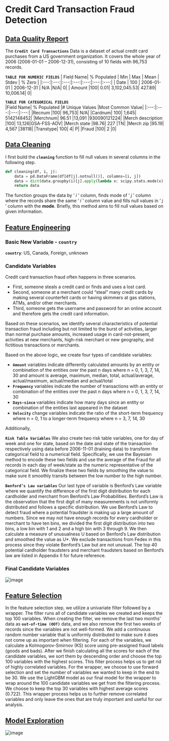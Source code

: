 
# Credit Card Transaction Fraud Detection
## [Data Quality Report](https://github.com/YyDuanmu/Python/blob/f8a917ebe0486b8617937f69b9f19b8167f342f1/credit_card_transaction_fraud/card_DQR.pdf)
The **`Credit Card Transactions`** Data is a dataset of actual credit card purchases from a US government organization. It covers the whole year of 2006 (2006-01-01 – 2006-12-31), consisting of 10 fields with 96,753 records.

**`TABLE FOR NUMERIC FIELDS`**
| Field Name|	% Populated	| Min |	Max |	Mean	| Stdev |	% Zero |
|:---:|:---:|:---:|:---:|:---:|:---:|:---:|
| Date	| 100 | 2006-01-01	| 2006-12-31	| N/A	|N/A|	0|
| Amount	|100|	0.01|	3,102,045.53|	427.89|	10,006.14|	0|

**`TABLE FOR CATEGORICAL FIELDS`**   
|Field Name|	% Populated	|# Unique Values	|Most Common Value|
|:---:|:---:|:---:|:---:|
|Recnum	|100|	96,753|	N/A|
|Cardnum|	100|	1,645|	5142148452|
|Merchnum|	96.51	|13,091	|930090121224|
|Merch description	|100|	13,126|GSA-FSS-ADV|
|Merch state	|98.76|	227	|TN|
|Merch zip	|95.19|	4,567	|38118|
|Transtype|	100|	4|	P|
|Fraud	|100|	2	|0|

## [Data Cleaning](https://github.com/YyDuanmu/Python/blob/eebb662c84cb339db50569feb2a9b5b8f960314f/credit_card_transaction_fraud/cleaning_engineering.ipynb)

I first build the **`cleaning`** function to fill null values in several columns in the following step.

```python
def cleaning(df, i, j):
    data = pd.DataFrame(df[df[j].notnull()], columns=[i, j])
    data = dict(data.groupby(i)[j].apply(lambda x: scipy.stats.mode(x)[0][0]))
    return data
```

The function groups the data by ‘ *i* ’ column, finds mode of ‘ *j* ’ column where the records share the same ‘ *i* ’ column value and fills null values in ‘ *j* ’ column with the **mode**. Briefly, this method aims to fill null values based on given information.

## [Feature Engineering](https://github.com/YyDuanmu/Python/blob/eebb662c84cb339db50569feb2a9b5b8f960314f/credit_card_transaction_fraud/cleaning_engineering.ipynb)

### Basic New Variable - `country`

**`country`**: US, Canada, Foreign, unknown

### Candidate Variables

Credit card transaction fraud often happens in three scenarios. 
- First, someone steals a credit card or finds and uses a lost card. 
- Second, someone at a merchant could “steal” many credit cards by making several counterfeit cards or having skimmers at gas stations, ATMs, and/or other merchants. 
- Third, someone gets the username and password for an online account and therefore gets the credit card information. 

Based on these scenarios, we identify several characteristics of potential transaction fraud including but not limited to the burst of activities, larger than normal purchase amounts, increased usage in card-not-present, activities at new merchants, high-risk merchant or new geography, and fictitious transactions or merchants.

Based on the above logic, we create four types of candidate variables:

- **`Amount`** variables indicate differently calculated amounts by an entity or combination of the entities over the past n days where n = 0, 1, 3, 7, 14, 30 and amount is average, maximum, median, total, actual/average, actual/maximum, actual/median and actual/total
- **`Frequency`** variables indicate the number of transactions with an entity or combination of the entities over the past n days where n = 0, 1, 3, 7, 14, 30
- **`Days-since`** variables indicate how many days since an entity or combination of the entities last appeared in the dataset
- **`Velocity`** change variables indicate the ratio of the short-term frequency where n = 0, 1 to a longer-term frequency where n = 3, 7, 14, 30

Additionally, 

**`Risk Table Variables`**
We also create two risk table variables, one for day of week and one for state, based on the date and state of the transaction respectively using data before 2006-11-01 (training data) to transform the categorical field to a numerical field. Specifically, we use the Bayesian method to encode these two fields and use the average of the Fraud for all records in each day of week/state as the numeric representative of the categorical field. We finalize these two fields by smoothing the value to make sure it smoothly transits between the low number to the high number.

**`Benford’s Law variables`**
Our last type of variable is Benford’s Law variable where we quantify the difference of the first digit distribution for each cardholder and merchant from Benford’s Law Probabilities. Benford’s Law is the observation that the first digit of many measurements is not uniformly distributed and
follows a specific distribution. We use Benford’s Law to detect fraud where a potential fraudster is making up a large amount of numbers.
Since we may not have enough records for every cardholder or merchant to have ten bins, we divided the first digit distribution into two bins, a low bin with 1 and 2 and a high bin with 3 through 9. We then calculate a measure of unusualness U based on Benford’s Law distribution and smoothed the value as U*. We exclude transactions from Fedex in this process since they violate Benford’s Law but are not unusual. The top 40 potential cardholder fraudsters and merchant fraudsters based on Benford’s law are listed in Appendix II for future reference.

### Final Candidate Variables

![image](https://user-images.githubusercontent.com/96048575/168711110-a7c18608-6473-4c56-a922-22af26b88f7a.png)

## [Feature Selection](https://github.com/YyDuanmu/Python/blob/ee1a80d330bf7617f0fcb4adc4d9c56253c91425/credit_card_transaction_fraud/featureselection_model.ipynb)

In the feature selection step, we utilize a univariate filter followed by a wrapper. The filter runs all of candidate variables we created and keeps the top 100 variables. When creating the filter, we remove the last two months’ data as **`out-of-time (OOT)`** data, and we also remove the first two weeks of records since the variables are not well-formed. We add a continuous random number variable that is uniformly
distributed to make sure it does not come up as important when filtering. For each of the variables, we calculate a Kolmogorov-Smirnov (KS) score using pre-assigned fraud labels (goods and bads). After we finish calculating all the scores for each of the candidate variables, we sort them by
descending order and choose the top 100 variables with the highest scores. This filter process helps us to get rid of highly correlated variables. For the wrapper, we choose to use forward selection and set the number of variables we wanted to keep in the end to be 30. We use the LightGBM model as our final model for the wrapper to wrap around the 100 candidate variables we get from the filtering process. We choose to keep the top 30 variables with highest average scores (0.722). This wrapper process helps us to further remove correlated variables and only leave the ones that are truly important and useful for our analysis.



## [Model Exploration](https://github.com/YyDuanmu/Python/blob/ee1a80d330bf7617f0fcb4adc4d9c56253c91425/credit_card_transaction_fraud/featureselection_model.ipynb)

![image](https://user-images.githubusercontent.com/96048575/168712216-79325c66-7548-4499-88a1-af45a326aeed.png)


















